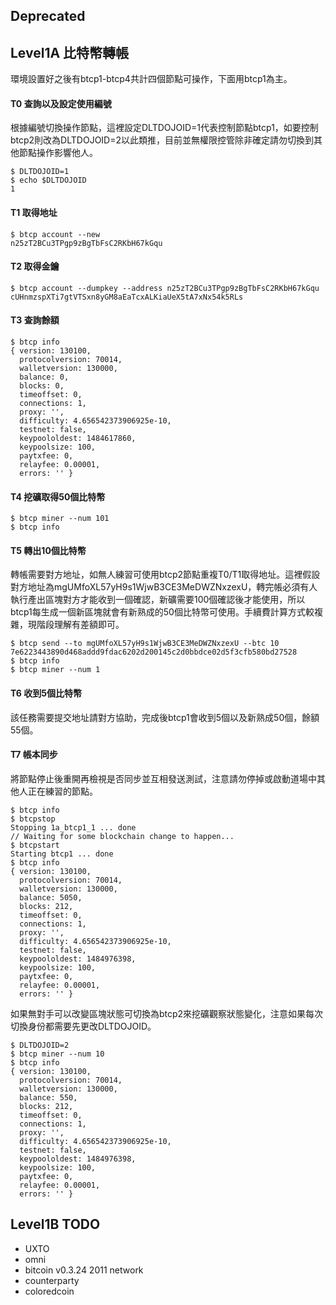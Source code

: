 ## Deprecated

## Level1A 比特幣轉帳

環境設置好之後有btcp1-btcp4共計四個節點可操作，下面用btcp1為主。

#### T0 查詢以及設定使用編號
根據編號切換操作節點，這裡設定DLTDOJOID=1代表控制節點btcp1，如要控制btcp2則改為DLTDOJOID=2以此類推，目前並無權限控管除非確定請勿切換到其他節點操作影響他人。
```
$ DLTDOJOID=1
$ echo $DLTDOJOID
1
```
#### T1 取得地址
```
$ btcp account --new
n25zT2BCu3TPgp9zBgTbFsC2RKbH67kGqu
```
#### T2 取得金鑰
```
$ btcp account --dumpkey --address n25zT2BCu3TPgp9zBgTbFsC2RKbH67kGqu
cUHnmzspXTi7gtVTSxn8yGM8aEaTcxALKiaUeX5tA7xNx54k5RLs
```
#### T3 查詢餘額
```
$ btcp info
{ version: 130100,
  protocolversion: 70014,
  walletversion: 130000,
  balance: 0,
  blocks: 0,
  timeoffset: 0,
  connections: 1,
  proxy: '',
  difficulty: 4.656542373906925e-10,
  testnet: false,
  keypoololdest: 1484617860,
  keypoolsize: 100,
  paytxfee: 0,
  relayfee: 0.00001,
  errors: '' }
```
#### T4 挖礦取得50個比特幣
```
$ btcp miner --num 101
$ btcp info
```

#### T5 轉出10個比特幣

轉帳需要對方地址，如無人練習可使用btcp2節點重複T0/T1取得地址。這裡假設對方地址為mgUMfoXL57yH9s1WjwB3CE3MeDWZNxzexU，轉完帳必須有人執行產出區塊對方才能收到一個確認，新礦需要100個確認後才能使用，所以btcp1每生成一個新區塊就會有新熟成的50個比特幣可使用。手續費計算方式較複雜，現階段理解有差額即可。

```
$ btcp send --to mgUMfoXL57yH9s1WjwB3CE3MeDWZNxzexU --btc 10
7e6223443890d468addd9fdac6202d200145c2d0bbdce02d5f3cfb580bd27528
$ btcp info
$ btcp miner --num 1
```
#### T6 收到5個比特幣
該任務需要提交地址請對方協助，完成後btcp1會收到5個以及新熟成50個，餘額55個。
#### T7 帳本同步
將節點停止後重開再檢視是否同步並互相發送測試，注意請勿停掉或啟動道場中其他人正在練習的節點。
```
$ btcp info
$ btcpstop
Stopping 1a_btcp1_1 ... done
// Waiting for some blockchain change to happen...
$ btcpstart
Starting btcp1 ... done
$ btcp info
{ version: 130100,
  protocolversion: 70014,
  walletversion: 130000,
  balance: 5050,
  blocks: 212,
  timeoffset: 0,
  connections: 1,
  proxy: '',
  difficulty: 4.656542373906925e-10,
  testnet: false,
  keypoololdest: 1484976398,
  keypoolsize: 100,
  paytxfee: 0,
  relayfee: 0.00001,
  errors: '' }
```
如果無對手可以改變區塊狀態可切換為btcp2來挖礦觀察狀態變化，注意如果每次切換身份都需要先更改DLTDOJOID。
```
$ DLTDOJOID=2
$ btcp miner --num 10
$ btcp info
{ version: 130100,
  protocolversion: 70014,
  walletversion: 130000,
  balance: 550,
  blocks: 212,
  timeoffset: 0,
  connections: 1,
  proxy: '',
  difficulty: 4.656542373906925e-10,
  testnet: false,
  keypoololdest: 1484976398,
  keypoolsize: 100,
  paytxfee: 0,
  relayfee: 0.00001,
  errors: '' }
```

## Level1B TODO

* UXTO
* omni
* bitcoin v0.3.24 2011 network
* counterparty
* coloredcoin
